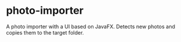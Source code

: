 # photo-importer
A photo importer with a UI based on JavaFX. Detects new photos and copies them to the target folder.
